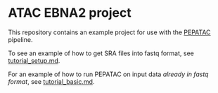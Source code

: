 # ATAC EBNA2 project

This repository contains an example project for use with the [PEPATAC](http://pepatac.databio.org) pipeline.

To see an example of how to get SRA files into fastq format, see [tutorial_setup.md](tutorial_setup.md).

For an example of how to run PEPATAC on input data *already in fastq format*, see [tutorial_basic.md](tutorial_basic.md).
